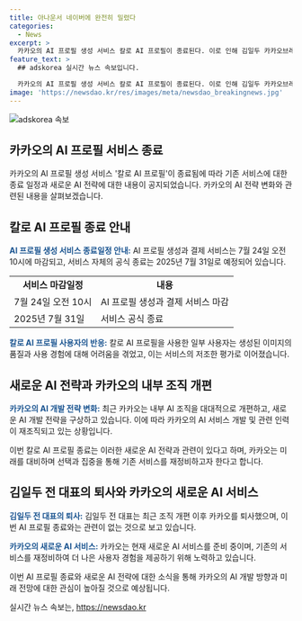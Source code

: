 ```yaml
---
title: 아나운서 네이버에 완전히 밀렸다
categories:
  - News
excerpt: >
  카카오의 AI 프로필 생성 서비스 칼로 AI 프로필이 종료된다. 이로 인해 김일두 카카오브레인 전 대표가 개발한 해당 서비스는 공식 종료되며, 사용자들의 불만족과 네이버 스노우에 밀린 점이 그 이유로 지적되고 있다. 최근 카카오는 AI 조직을 대대적으로 개편하고, 카나나 엑스와 카나나 알파를 신설하여 AI 서비스 개발 전략을 새롭게 조정하고 있다. 이에 따라 카카오에서의 큰 변화가 예고되고 있으며, 기존의 AI 서비스도 정리 수순에 들어갈 것으로 보인다.
feature_text: >
  ## adskorea 실시간 뉴스 속보입니다.

  카카오의 AI 프로필 생성 서비스 칼로 AI 프로필이 종료된다. 이로 인해 김일두 카카오브레인 전 대표가 개발한 해당 서비스는 공식 종료되며, 사용자들의 불만족과 네이버 스노우에 밀린 점이 그 이유로 지적되고 있다. 최근 카카오는 AI 조직을 대대적으로 개편하고, 카나나 엑스와 카나나 알파를 신설하여 AI 서비스 개발 전략을 새롭게 조정하고 있다. 이에 따라 카카오에서의 큰 변화가 예고되고 있으며, 기존의 AI 서비스도 정리 수순에 들어갈 것으로 보인다.
image: 'https://newsdao.kr/res/images/meta/newsdao_breakingnews.jpg'
---
```


<p><img src="https://newsdao.kr/res/images/meta/newsdao_breakingnews.jpg" alt="adskorea 속보" /></p>

<h2 data-ke-size="size26">카카오의 AI 프로필 서비스 종료</h2>

<p>카카오의 AI 프로필 생성 서비스 '칼로 AI 프로필'이 종료됨에 따라 기존 서비스에 대한 종료 일정과 새로운 AI 전략에 대한 내용이 공지되었습니다. 카카오의 AI 전략 변화와 관련된 내용을 살펴보겠습니다.</p>

<h2 data-ke-size="size24">칼로 AI 프로필 종료 안내</h2>

<p><b><span style="color: #1a5490;">AI 프로필 생성 서비스 종료일정 안내:</span></b>
AI 프로필 생성과 결제 서비스는 7월 24일 오전 10시에 마감되고, 서비스 자체의 공식 종료는 2025년 7월 31일로 예정되어 있습니다.</p>

<table>
  <tr>
    <td style="text-align: center; height: 17px;"><b>서비스 마감일정</b></td>
    <td style="text-align: center; height: 17px;"><b>내용</b></td>
  </tr>
  <tr>
    <td style="text-align: left;">7월 24일 오전 10시</td>
    <td style="text-align: left;">AI 프로필 생성과 결제 서비스 마감</td>
  </tr>
  <tr>
    <td style="text-align: left;">2025년 7월 31일</td>
    <td style="text-align: left;">서비스 공식 종료</td>
  </tr>
</table>

<p><b><span style="color: #1a5490;">칼로 AI 프로필 사용자의 반응:</span></b>
칼로 AI 프로필을 사용한 일부 사용자는 생성된 이미지의 품질과 사용 경험에 대해 어려움을 겪었고, 이는 서비스의 저조한 평가로 이어졌습니다.</p>

<h2 data-ke-size="size24">새로운 AI 전략과 카카오의 내부 조직 개편</h2>

<p><b><span style="color: #1a5490;">카카오의 AI 개발 전략 변화:</span></b>
최근 카카오는 내부 AI 조직을 대대적으로 개편하고, 새로운 AI 개발 전략을 구상하고 있습니다. 이에 따라 카카오의 AI 서비스 개발 및 관련 인력이 재조직되고 있는 상황입니다.</p>

<p>이번 칼로 AI 프로필 종료는 이러한 새로운 AI 전략과 관련이 있다고 하며, 카카오는 미래를 대비하며 선택과 집중을 통해 기존 서비스를 재정비하고자 한다고 합니다.</p>

<h2 data-ke-size="size24">김일두 전 대표의 퇴사와 카카오의 새로운 AI 서비스</h2>

<p><b><span style="color: #1a5490;">김일두 전 대표의 퇴사:</span></b>
김일두 전 대표는 최근 조직 개편 이후 카카오를 퇴사했으며, 이번 AI 프로필 종료와는 관련이 없는 것으로 보고 있습니다.</p>

<p><b><span style="color: #1a5490;">카카오의 새로운 AI 서비스:</span></b>
카카오는 현재 새로운 AI 서비스를 준비 중이며, 기존의 서비스를 재정비하여 더 나은 사용자 경험을 제공하기 위해 노력하고 있습니다.</p>

<p>이번 AI 프로필 종료와 새로운 AI 전략에 대한 소식을 통해 카카오의 AI 개발 방향과 미래 전망에 대한 관심이 높아질 것으로 예상됩니다.</p>
실시간 뉴스 속보는, <a href="https://newsdao.kr" rel="dofollow">https://newsdao.kr</a>


